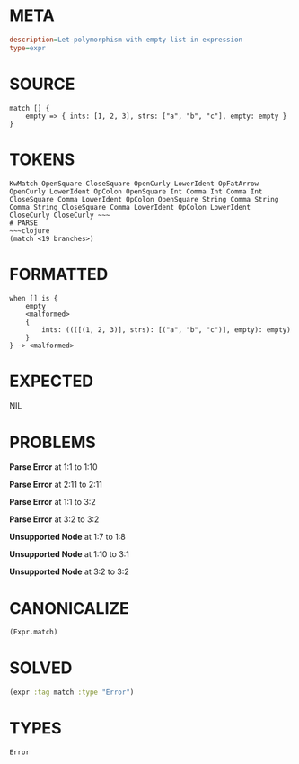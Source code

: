 # META
~~~ini
description=Let-polymorphism with empty list in expression
type=expr
~~~
# SOURCE
~~~roc
match [] {
    empty => { ints: [1, 2, 3], strs: ["a", "b", "c"], empty: empty }
}
~~~
# TOKENS
~~~text
KwMatch OpenSquare CloseSquare OpenCurly LowerIdent OpFatArrow OpenCurly LowerIdent OpColon OpenSquare Int Comma Int Comma Int CloseSquare Comma LowerIdent OpColon OpenSquare String Comma String Comma String CloseSquare Comma LowerIdent OpColon LowerIdent CloseCurly CloseCurly ~~~
# PARSE
~~~clojure
(match <19 branches>)
~~~
# FORMATTED
~~~roc
when [] is {
	empty
	<malformed>
	{
		ints: ((([(1, 2, 3)], strs): [("a", "b", "c")], empty): empty)
	}
} -> <malformed>
~~~
# EXPECTED
NIL
# PROBLEMS
**Parse Error**
at 1:1 to 1:10

**Parse Error**
at 2:11 to 2:11

**Parse Error**
at 1:1 to 3:2

**Parse Error**
at 3:2 to 3:2

**Unsupported Node**
at 1:7 to 1:8

**Unsupported Node**
at 1:10 to 3:1

**Unsupported Node**
at 3:2 to 3:2

# CANONICALIZE
~~~clojure
(Expr.match)
~~~
# SOLVED
~~~clojure
(expr :tag match :type "Error")
~~~
# TYPES
~~~roc
Error
~~~

